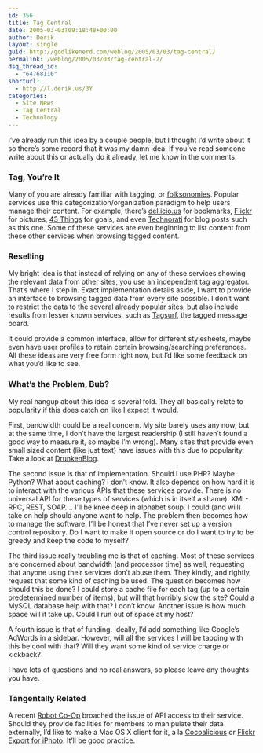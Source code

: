 ```yaml
---
id: 356
title: Tag Central
date: 2005-03-03T09:18:48+00:00
author: Derik
layout: single
guid: http://godlikenerd.com/weblog/2005/03/03/tag-central/
permalink: /weblog/2005/03/03/tag-central-2/
dsq_thread_id:
  - "64768116"
shorturl:
  - http://l.derik.us/3Y
categories:
  - Site News
  - Tag Central
  - Technology
---
```

I&#8217;ve already run this idea by a couple people, but I thought I&#8217;d write about it so there&#8217;s some record that it was my damn idea. If you&#8217;ve read someone write about this or actually do it already, let me know in the comments.

### Tag, You&#8217;re It

Many of you are already familiar with tagging, or [folksonomies](http://en.wikipedia.org/wiki/Folksonomy). Popular services use this categorization/organization paradigm to help users manage their content. For example, there&#8217;s [del.icio.us](http://del.icio.us) for bookmarks, [Flickr](http://www.flickr.com) for pictures, [43 Things](http://43things.com) for goals, and even [Technorati](http://technorati.com) for blog posts such as this one. Some of these services are even beginning to list content from these other services when browsing tagged content.

### Reselling

My bright idea is that instead of relying on any of these services showing the relevant data from other sites, you use an independent tag aggregator. That&#8217;s where I step in. Exact implementation details aside, I want to provide an interface to browsing tagged data from every site possible. I don&#8217;t want to restrict the data to the several already popular sites, but also include results from lesser known services, such as [Tagsurf](http://www.tagsurf.com), the tagged message board.

It could provide a common interface, allow for different stylesheets, maybe even have user profiles to retain certain browsing/searching preferences. All these ideas are very free form right now, but I&#8217;d like some feedback on what you&#8217;d like to see.

### What&#8217;s the Problem, Bub?

My real hangup about this idea is several fold. They all basically relate to popularity if this does catch on like I expect it would.

First, bandwidth could be a real concern. My site barely uses any now, but at the same time, I don&#8217;t have the largest readership (I still haven&#8217;t found a good way to measure it, so maybe I&#8217;m wrong). Many sites that provide even small sized content (like just text) have issues with this due to popularity. Take a look at [DrunkenBlog](http://www.drunkenblog.com/drunkenblog-archives/000351.html).

The second issue is that of implementation. Should I use PHP? Maybe Python? What about caching? I don&#8217;t know. It also depends on how hard it is to interact with the various APIs that these services provide. There is no universal API for these types of services (which is in itself a shame). XML-RPC, REST, SOAP&#8230;. I&#8217;ll be knee deep in alphabet soup. I could (and will) take on help should anyone want to help. The problem then becomes how to manage the software. I&#8217;ll be honest that I&#8217;ve never set up a version control repository. Do I want to make it open source or do I want to try to be greedy and keep the code to myself?

The third issue really troubling me is that of caching. Most of these services are concerned about bandwidth (and processor time) as well, requesting that anyone using their services don&#8217;t abuse them. They kindly, and rightly, request that some kind of caching be used. The question becomes how should this be done? I could store a cache file for each tag (up to a certain predetermined number of items), but will that horribly slow the site? Could a MySQL database help with that? I don&#8217;t know. Another issue is how much space will it take up. Could I run out of space at my host?

A fourth issue is that of funding. Ideally, I&#8217;d add something like Google&#8217;s AdWords in a sidebar. However, will all the services I will be tapping with this be cool with that? Will they want some kind of service charge or kickback?

I have lots of questions and no real answers, so please leave any thoughts you have.

### Tangentally Related

A recent [Robot Co-Op](http://www.robotcoop.com) broached the issue of API access to their service. Should they provide facilities for members to manipulate their data externally, I&#8217;d like to make a Mac OS X client for it, a la [Cocoalicious](http://www.scifihifi.com/cocoalicious/) or [Flickr Export for iPhoto](http://speirs.org/flickrexport/). It&#8217;ll be good practice.
